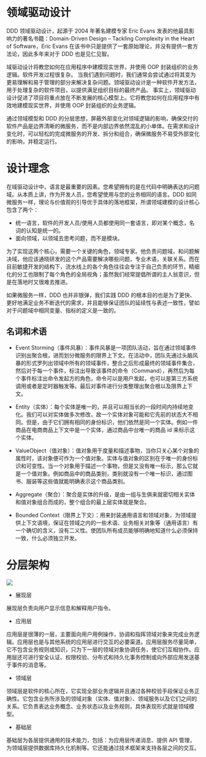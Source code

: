 # 领域驱动设计

DDD 领域驱动设计，起源于 2004 年著名建模专家 Eric Evans 发表的他最具影响力的著名书籍：Domain-Driven Design – Tackling Complexity in the Heart of Software，Eric Evans 在该书中只是提供了一套原始理论，并没有提供一套方法论，因此多年来对于 DDD 也是见仁见智。

域驱动设计将教您如何在应用程序中建模现实世界，并使用 OOP 封装组织的业务逻辑。软件开发过程很复杂。 当我们遇到问题时，我们通常会尝试通过将其变为更易理解和易于管理的部分来解决复杂问题。领域驱动设计是一种软件开发方法，用于处理复杂的软件项目，以提供满足组织目标的最终产品。 事实上，领域驱动设计促进了项目将重点放在不断发展的核心模型上。它将教您如何在应用程序中有效地建模现实世界，并使用 OOP 封装组织的业务逻辑。

通过领域模型和 DDD 的分层思想，屏蔽外部变化对领域逻辑的影响，确保交付的软件产品是边界清晰的微服务，而不是内部边界依然混乱的小单体。在需求和设计变化时，可以轻松的完成微服务的开发、拆分和组合，确保微服务不易受外部变化的影响，并稳定运行。

# 设计理念

在域驱动设计中，语言是最重要的因素。您希望拥有的是在代码中明确表达的问题域。从本质上讲，作为开发人员，您希望使用与您的业务相同的语言。DDD 如同微服务一样，理论与价值观的引导优于具体的落地框架，所谓领域建模的设计核心包含了两个：

- 统一语言，软件的开发人员/使用人员都使用同一套语言，即对某个概念，名词的认知是统一的。
- 面向领域，以领域去思考问题，而不是模块。

为了实现这两个核心，需要一个关键的角色，领域专家。他负责问题域，和问题解决域，他应该通晓研发的这个产品需要解决哪些问题，专业术语，关联关系。而在目前敏捷开发的结构下，流水线上的各个角色往往会专注于自己负责的环节，精细化的分工也限制了每个角色的全局视角；虽然我们经常提倡所谓的主人翁意识，但是在落地时又很难去推进。

如果微服务一样，DDD 也并非银弹，我们实践 DDD 的根本目的也是为了更快、更好地满足业务不断迭代的需求，并且能够保证团队的延续性与表述一致性，譬如对于问题域中相同变量、指标的定义是一致的。

## 名词和术语

- Event Storming（事件风暴）：事件风暴是一项团队活动，旨在通过领域事件识别出聚合根，进而划分微服务的限界上下文。在活动中，团队先通过头脑风暴的形式罗列出领域中所有的领域事件，整合之后形成最终的领域事件集合，然后对于每一个事件，标注出导致该事件的命令（Command），再然后为每个事件标注出命令发起方的角色，命令可以是用户发起，也可以是第三方系统调用或者是定时器触发等。最后对事件进行分类整理出聚合根以及限界上下文。

- Entity（实体）：每个实体是唯一的，并且可以相当长的一段时间内持续地变化。我们可以对实体做多次修改，故一个实体对象可能和它先前的状态大不相同。但是，由于它们拥有相同的身份标识，他们依然是同一个实体。例如一件商品在电商商品上下文中是一个实体，通过商品中台唯一的商品 id 来标示这个实体。

- ValueObject（值对象）：值对象用于度量和描述事物，当你只关心某个对象的属性时，该对象便可作为一个值对象。实体与值对象的区别在于唯一的身份标识和可变性。当一个对象用于描述一个事物，但是又没有唯一标示，那么它就是一个值对象。例如商品中的商品类别，类别就没有一个唯一标识，通过图书、服装等这些值就能明确表示这个商品类别。

- Aggregate（聚合）：聚合是实体的升级，是由一组与生俱来就密切相关实体和值对象组合而成的，整个组合的最上层实体就是聚合。

- Bounded Context（限界上下文）：用来封装通用语言和领域对象，为领域提供上下文语境，保证在领域之内的一些术语、业务相关对象等（通用语言）有一个确切的含义，没有二义性。使团队所有成员能够明确地知道什么必须保持一致，什么必须独立开发。

# 分层架构

![](https://tva1.sinaimg.cn/large/007DFXDhgy1g4pagdxd4yj30bl0dfgme.jpg)

- 展现层

展现层负责向用户显示信息和解释用户指令。

- 应用层

应用层是很薄的一层，主要面向用户用例操作，协调和指挥领域对象来完成业务逻辑。应用层也是与其他系统的应用层进行交互的必要渠道。应用层服务尽量简单，它不包含业务规则或知识，只为下一层的领域对象协调任务，使它们互相协作。应用层还可进行安全认证、权限校验、分布式和持久化事务控制或向外部应用发送基于事件的消息等。

- 领域层

领域层是软件的核心所在，它实现全部业务逻辑并且通过各种校验手段保证业务正确性。它包含业务所涉及的领域对象（实体、值对象）、领域服务以及它们之间的关系。它负责表达业务概念、业务状态以及业务规则，具体表现形式就是领域模型。

- 基础层

基础层为各层提供通用的技术能力，包括：为应用层传递消息、提供 API 管理，为领域层提供数据库持久化机制等。它还能通过技术框架来支持各层之间的交互。
